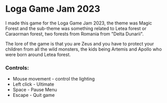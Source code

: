 <h1> Loga Game Jam 2023 </h1>
<p> I made this game for the Loga Game Jam 2023, the theme was Magic Forest and the sub-theme was something related to Letea forest or Caraorman forest, two forests from Romania from "Delta Dunarii". </p>

<p> The lore of the game is that you are Zeus and you have to protect your children from all the wild monsters, the kids being Artemis and Apollo who were born around Letea forest. </p>

<h3><b> Controls: </b></h3>
<ul>
  <li>Mouse movement - control the lighting</li>
  <li>Left click - Ultimate</li>
  <li>Space - Pause Menu</li>
  <li>Escape - Quit game</li>
</ul>

<img src="">
